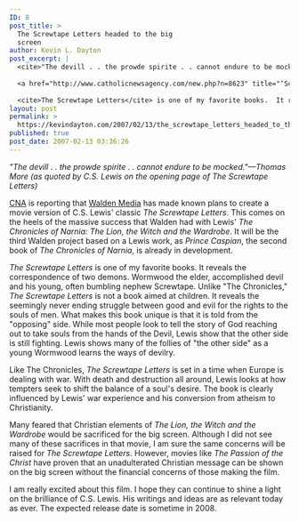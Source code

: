 ```yaml
---
ID: 8
post_title: >
  The Screwtape Letters headed to the big
  screen
author: Kevin L. Dayton
post_excerpt: |
  <cite>"The devill . . the prowde spirite . . cannot endure to be mocked."—Thomas More  (as quoted by C.S. Lewis on the opening page of The Screwtape Letters)</cite>
  
  <a href="http://www.catholicnewsagency.com/new.php?n=8623" title="‘Screwtape Letters’ to be released on film" target="_new">CNA</a> is reporting that <a href="http://www.walden.com/walden/index.php" title="Walden Media // We make movies that are inherently educational." target="_new">Walden Media</a> has made known plans to create a movie version of C.S. Lewis' classic <cite>The Screwtape Letters</cite>.  This comes on the heels of the massive success that Walden had with Lewis' <cite>The Chronicles of Narnia: The Lion, the Witch and the Wardrobe</cite>.  It will be the third Walden project based on a Lewis work, as <cite>Prince Caspian</cite>, the second book of <cite>The Chronicles of Narnia</cite>, is already in development.
  
  <cite>The Screwtape Letters</cite> is one of my favorite books.  It reveals the correspondence of two demons. Wormwood the elder, accomplished devil and his young, often bumbling nephew Screwtape.  Unlike "The Chronicles," <cite>The Screwtape Letters</cite> is not a book aimed at children.  It reveals the seemingly never ending struggle between good and evil for the rights to the souls of men.  What makes this book unique is that it is told from the "opposing" side.  While most people look to tell the story of God reaching out to take souls from the hands of the Devil, Lewis show that the other side is still fighting.  Lewis shows many of the follies of "the other side" as a young Wormwood learns the ways of devilry.
layout: post
permalink: >
  https://kevindayton.com/2007/02/13/the_screwtape_letters_headed_to_the_big_screen/
published: true
post_date: 2007-02-13 03:36:26
---
```

<cite>"The devill . . the prowde spirite . . cannot endure to be mocked."—Thomas More  (as quoted by C.S. Lewis on the opening page of The Screwtape Letters)</cite>

<a href="http://www.catholicnewsagency.com/new.php?n=8623" title="‘Screwtape Letters’ to be released on film" target="_new">CNA</a> is reporting that <a href="http://www.walden.com/walden/index.php" title="Walden Media // We make movies that are inherently educational." target="_new">Walden Media</a> has made known plans to create a movie version of C.S. Lewis' classic <cite>The Screwtape Letters</cite>.  This comes on the heels of the massive success that Walden had with Lewis' <cite>The Chronicles of Narnia: The Lion, the Witch and the Wardrobe</cite>.  It will be the third Walden project based on a Lewis work, as <cite>Prince Caspian</cite>, the second book of <cite>The Chronicles of Narnia</cite>, is already in development.

<cite>The Screwtape Letters</cite> is one of my favorite books.  It reveals the correspondence of two demons. Wormwood the elder, accomplished devil and his young, often bumbling nephew Screwtape.  Unlike "The Chronicles," <cite>The Screwtape Letters</cite> is not a book aimed at children.  It reveals the seemingly never ending struggle between good and evil for the rights to the souls of men.  What makes this book unique is that it is told from the "opposing" side.  While most people look to tell the story of God reaching out to take souls from the hands of the Devil, Lewis show that the other side is still fighting.  Lewis shows many of the follies of "the other side" as a young Wormwood learns the ways of devilry.

<!--break-->

Like The Chronicles, <cite>The Screwtape Letters</cite> is set in a time when Europe is dealing with war.  With death and destruction all around, Lewis looks at how tempters seek to shift the balance of a soul's desire.  The book is clearly influenced by Lewis' war experience and his conversion from atheism to Christianity.  

Many feared that Christian elements of <cite>The Lion, the Witch and the Wardrobe</cite> would be sacrificed for the big screen.  Although I did not see many of these sacrifices in that movie, I am sure the same concerns will be raised for <cite>The Screwtape Letters</cite>.  However, movies like <cite>The Passion of the Christ</cite> have proven that an unadulterated Christian message can be shown on the big screen without the financial concerns of those making the film.

I am really excited about this film.  I hope they can continue to shine a light on the brilliance of C.S. Lewis.  His writings and ideas are as relevant today as ever.  The expected release date is sometime in 2008.
